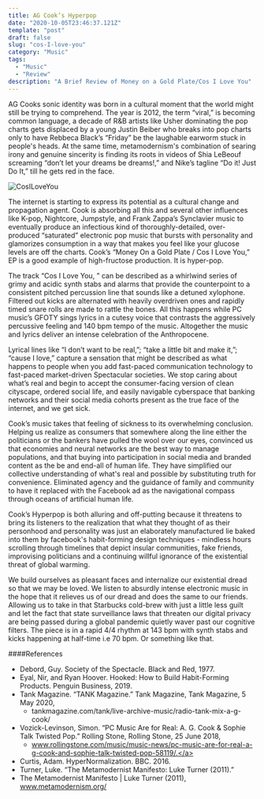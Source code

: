 ```yaml
---
title: AG Cook’s Hyperpop
date: "2020-10-05T23:46:37.121Z"
template: "post"
draft: false
slug: "cos-I-love-you"
category: "Music"
tags:
  - "Music"
  - "Review"
description: "A Brief Review of Money on a Gold Plate/Cos I Love You"
---
```



AG Cooks sonic identity was born in a cultural moment that the world might still be trying to comprehend. The year is 2012, the term “viral,” is becoming common language, a decade of R&B artists like Usher dominating the pop charts gets displaced by a young Justin Beiber who breaks into pop charts only to have Rebbeca Black’s “Friday” be the laughable earworm stuck in people's heads. At the same time, metamodernism's combination of searing irony and genuine sincerity is finding its roots in videos of Shia LeBeouf screaming  “don’t let your dreams be dreams!,” and Nike’s tagline “Do it! Just Do It,” till he gets red in the face. 

![CosILoveYou](/media/agc.png)

The internet is starting to express its potential as a cultural change and propagation agent. Cook is absorbing all this and several other influences like K-pop, Nightcore, Jumpstyle, and Frank Zappa’s Synclavier music to eventually produce an infectious kind of thoroughly-detailed, over-produced “saturated” electronic pop music that bursts with personality and glamorizes consumption in a way that makes you feel like your glucose levels are off the charts. Cook’s “Money On a Gold Plate / Cos I Love You,” EP is a good example of high-fructose production. It is hyper-pop.

The track “Cos I Love You, ” can be described as a whirlwind series of grimy and acidic synth stabs and alarms that provide the counterpoint to a consistent pitched percussion line that sounds like a detuned xylophone. Filtered out kicks are alternated with heavily overdriven ones and rapidly timed snare rolls are made to rattle the bones. All this happens while PC music’s GFOTY sings lyrics in a cutesy voice that contrasts the aggressively percussive feeling and 140 bpm tempo of the music. Altogether the music and lyrics deliver an intense celebration of the Anthropocene. 

Lyrical lines like “I don’t want to be real,”; “take a little bit and make it,”; “cause I love,” capture a sensation that might be described as what happens to people when you add fast-paced communication technology to fast-paced market-driven Spectacular societies. We stop caring about what’s real and begin to accept the consumer-facing version of clean cityscape, ordered social life, and easily navigable cyberspace that banking networks and their social media cohorts present as the true face of the internet, and we get sick.

Cook’s music takes that feeling of sickness to its overwhelming conclusion. Helping us realize as consumers that somewhere along the line either the politicians or the bankers have pulled the wool over our eyes, convinced us that economies and neural networks are the best way to manage populations, and that buying into participation in social media and branded content as the be and end-all of human life. They have simplified our collective understanding of what's real and possible by substituting truth for convenience. Eliminated agency and the guidance of family and community to have it replaced with the Facebook ad as the navigational compass through oceans of artificial human life. 

Cook’s Hyperpop is both alluring and off-putting because it threatens to bring its listeners to the realization that what they thought of as their personhood and personality was just an elaborately manufactured lie baked into them by facebook's habit-forming design techniques - mindless hours scrolling through timelines that depict insular communities, fake friends, improvising politicians and a continuing willful ignorance of the existential threat of global warming. 

We build ourselves as pleasant faces and internalize our existential dread so that we may be loved. We listen to absurdly intense electronic music in the hope that it relieves us of our dread and does the same to our friends. Allowing us to take in that Starbucks cold-brew with just a little less guilt and let the fact that state surveillance laws that threaten our digital privacy are being passed during a global pandemic quietly waver past our cognitive filters. The piece is in a rapid 4/4 rhythm at 143 bpm with synth stabs and kicks happening at half-time i.e 70 bpm. Or something like that.      

####References 

* Debord, Guy. Society of the Spectacle. Black and Red, 1977.
* Eyal, Nir, and Ryan Hoover. Hooked: How to Build Habit-Forming Products. Penguin Business, 2019.
* Tank Magazine. “TANK Magazine.” Tank Magazine, Tank Magazine, 5 May 2020, 
  * <a>tankmagazine.com/tank/live-archive-music/radio-tank-mix-a-g-cook/</a>
* Vozick-Levinson, Simon. “PC Music Are for Real: A. G. Cook &amp; Sophie Talk Twisted Pop.” Rolling Stone, Rolling Stone, 25 June 2018, 
  * <a>www.rollingstone.com/music/music-news/pc-music-are-for-real-a-g-cook-and-sophie-talk-twisted-pop-58119/.</a>
* Curtis, Adam. HyperNormalization. BBC. 2016. 
* Turner, Luke. “The Metamodernist Manifesto: Luke Turner (2011).” 
* The Metamodernist Manifesto | Luke Turner (2011), <a>www.metamodernism.org/</a>
